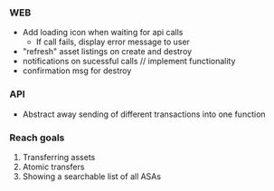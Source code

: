 ### WEB

- Add loading icon when waiting for api calls
  - If call fails, display error message to user
- "refresh" asset listings on create and destroy
- notifications on sucessful calls // implement functionality
- confirmation msg for destroy

### API

- Abstract away sending of different transactions into one function

### Reach goals

1. Transferring assets
2. Atomic transfers
3. Showing a searchable list of all ASAs
